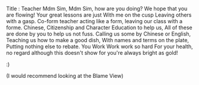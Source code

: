   Title : Teacher
  Mdm Sim, Mdm Sim, how are you doing?
  We hope that you are flowing!
  Your great lessons are just
  With me on the cusp
  Leaving others with a gasp.
  Co-form teacher acting like a form,
  leaving our class with a forme.
  Chinese, Citizenship and Character Education to help us,
  All of these are done by you to help us not fuss.
  Calling us some by Chinese or English,
  Teaching us how to make a good dish,
  With names and terms on the plate,
  Putting nothing else to rebate.
  You Work Work work so hard
  For your health, no regard
  although this doesn't show
  for you're always bright as gold!
  
  
  :)
  
  
  
  
  
  
  
  
  
  
  
  
  
  
  
  
  
  
  
  
  
  
  
  (I would recommend looking at the Blame View)
  
  
  
